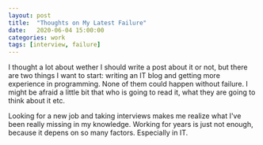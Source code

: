 ```yaml
---
layout: post
title:  "Thoughts on My Latest Failure"
date:   2020-06-04 15:00:00
categories: work
tags: [interview, failure]
---
```


I thought a lot about wether I should write a post about it or not, but there are two things I want to start: writing an IT blog and getting more experience in programming. None of them could happen without failure. I might be afraid a little bit that who is going to read it, what they are going to think about it etc.

Looking for a new job and taking interviews makes me realize what I've been really missing in my knowledge. Working for years is just not enough, because it depens on so many factors. Especially in IT.